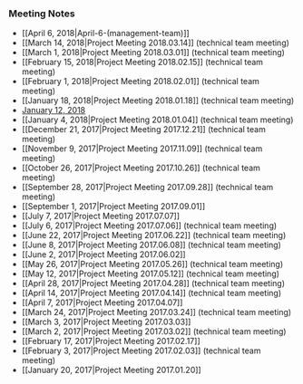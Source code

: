 ### Meeting Notes
- [[April 6, 2018|April-6-(management-team)]]
- [[March 14, 2018|Project Meeting 2018.03.14]] (technical team meeting)
- [[March 1, 2018|Project Meeting 2018.03.01]] (technical team meeting)
- [[February 15, 2018|Project Meeting 2018.02.15]] (technical team meeting)
- [[February 1, 2018|Project Meeting 2018.02.01]] (technical team meeting)
- [[January 18, 2018|Project Meeting 2018.01.18]] (technical team meeting)
- [January 12, 2018](January-12-meeting-agenda)
- [[January 4, 2018|Project Meeting 2018.01.04]] (technical team meeting)
- [[December 21, 2017|Project Meeting 2017.12.21]] (technical team meeting)
- [[November 9, 2017|Project Meeting 2017.11.09]] (technical team meeting)
- [[October 26, 2017|Project Meeting 2017.10.26]] (technical team meeting)
- [[September 28, 2017|Project Meeting 2017.09.28]] (technical team meeting)
- [[September 1, 2017|Project Meeting 2017.09.01]] 
- [[July 7, 2017|Project Meeting 2017.07.07]] 
- [[July 6, 2017|Project Meeting 2017.07.06]] (technical team meeting)
- [[June 22, 2017|Project Meeting 2017.06.22]] (technical team meeting)
- [[June 8, 2017|Project Meeting 2017.06.08]] (technical team meeting)
- [[June 2, 2017|Project Meeting 2017.06.02]]
- [[May 26, 2017|Project Meeting 2017.05.26]] (technical team meeting)
- [[May 12, 2017|Project Meeting 2017.05.12]] (technical team meeting)
- [[April 28, 2017|Project Meeting 2017.04.28]] (technical team meeting)
- [[April 14, 2017|Project Meeting 2017.04.14]] (technical team meeting)
- [[April 7, 2017|Project Meeting 2017.04.07]]
- [[March 24, 2017|Project Meeting 2017.03.24]] (technical team meeting)
- [[March 3, 2017|Project Meeting 2017.03.03]]
- [[March 2, 2017|Project Meeting 2017.03.02]] (technical team meeting)
- [[February 17, 2017|Project Meeting 2017.02.17]]
- [[February 3, 2017|Project Meeting 2017.02.03]] (technical team meeting)
- [[January 20, 2017|Project Meeting 2017.01.20]]